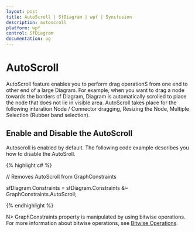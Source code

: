 ```yaml
---
layout: post
title: AutoScroll | SfDiagram | wpf | Syncfusion
description: autoscroll
platform: wpf
control: SfDiagram
documentation: ug
---
```


# AutoScroll

AutoScroll feature enables you to perform drag operationS from one end to other end of a large Diagram. For example, when you want to drag a node towards the borders of Diagram, Diagram is automatically scrolled to place the node that does not lie in visible area. AutoScroll takes place for the following interation Node / Connector dragging, Resizing the Node, Multiple Selection (Rubber band selection). 

## Enable and Disable the AutoScroll 

Autoscroll is enabled by default. The following code example describes you how to disable the AutoSroll.



{% highlight c# %} 

// Removes AutoScroll from GraphConstraints 

sfDiagram.Constraints = sfDiagram.Constraints &~ GraphConstraints.AutoScroll;

{% endhighlight %}

N> GraphConstraints property is manipulated by using bitwise operations. For more information about bitwise operations, see [Bitwise Operations](http://help.syncfusion.com/UG/winrt/documents/appendix.htm).
